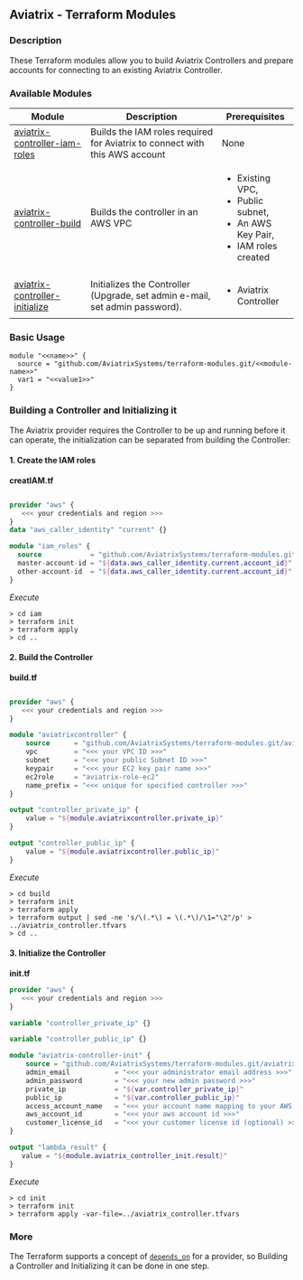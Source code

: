## Aviatrix - Terraform Modules

### Description
These Terraform modules allow you to build Aviatrix Controllers and prepare accounts for connecting to an existing Aviatrix Controller.

### Available Modules

| Module  | Description | Prerequisites |
| ------- | ----------- | ------------- |
| [aviatrix-controller-iam-roles](./aviatrix-controller-iam-roles) | Builds the IAM roles required for Aviatrix to connect with this AWS account | None |
| [aviatrix-controller-build](./aviatrix-controller-build) | Builds the controller in an AWS VPC | <ul><li>Existing VPC,</li><li>Public subnet,</li><li>An AWS Key Pair,</li><li>IAM roles created</li></ul> |
| [aviatrix-controller-initialize](./aviatrix-controller-initialize) | Initializes the Controller (Upgrade, set admin e-mail, set admin password). | <ul><li>Aviatrix Controller</li></ul> |

### Basic Usage

```
module "<<name>>" {
  source = "github.com/AviatrixSystems/terraform-modules.git/<<module-name>>"
  var1 = "<<value1>>"
}
```

### Building a Controller and Initializing it

The Aviatrix provider requires the Controller to be up and running before it can operate, the initialization can be separated from building the Controller:

#### 1. Create the IAM roles

**creatIAM.tf**

``` terraform

provider "aws" {
   <<< your credentials and region >>>
}
data "aws_caller_identity" "current" {}

module "iam_roles" {
  source            = "github.com/AviatrixSystems/terraform-modules.git/aviatrix-controller-iam-roles"
  master-account-id = "${data.aws_caller_identity.current.account_id}"
  other-account-id  = "${data.aws_caller_identity.current.account_id}"
}

```

*Execute*

``` shell
> cd iam
> terraform init
> terraform apply
> cd ..
```

#### 2. Build the Controller

**build.tf**

``` terraform

provider "aws" {
   <<< your credentials and region >>>
}

module "aviatrixcontroller" {
    source      = "github.com/AviatrixSystems/terraform-modules.git/aviatrix-controller-build"
    vpc         = "<<< your VPC ID >>>"
    subnet      = "<<< your public Subnet ID >>>"
    keypair     = "<<< your EC2 key pair name >>>"
    ec2role     = "aviatrix-role-ec2"
    name_prefix = "<<< unique for specified controller >>>"
}

output "controller_private_ip" {
    value = "${module.aviatrixcontroller.private_ip}"
}

output "controller_public_ip" {
    value = "${module.aviatrixcontroller.public_ip}"
}

```

*Execute*

``` shell
> cd build
> terraform init
> terraform apply
> terraform output | sed -ne 's/\(.*\) = \(.*\)/\1="\2"/p' > ../aviatrix_controller.tfvars
> cd ..
```

#### 3. Initialize the Controller

**init.tf**

``` terraform
provider "aws" {
   <<< your credentials and region >>>
}

variable "controller_private_ip" {}

variable "controller_public_ip" {}

module "aviatrix-controller-init" {
    source = "github.com/AviatrixSystems/terraform-modules.git/aviatrix-controller-initialize"
    admin_email           = "<<< your administrator email address >>>"
    admin_password        = "<<< your new admin password >>>"
    private_ip            = "${var.controller_private_ip}"
    public_ip             = "${var.controller_public_ip}"
    access_account_name   = "<<< your account name mapping to your AWS account in the Aviatrix Controller >>>"
    aws_account_id        = "<<< your aws account id >>>"
    customer_license_id   = "<<< your customer license id (optional) >>>"   
}

output "lambda_result" {
   value = "${module.aviatrix_controller_init.result}"
}

```

*Execute*

``` shell
> cd init
> terraform init
> terraform apply -var-file=../aviatrix_controller.tfvars
```

### More

The Terraform supports a concept of [`depends_on`](https://github.com/hashicorp/terraform/issues/2430) for a provider, so Building a Controller and Initializing it can be done in one step. 

